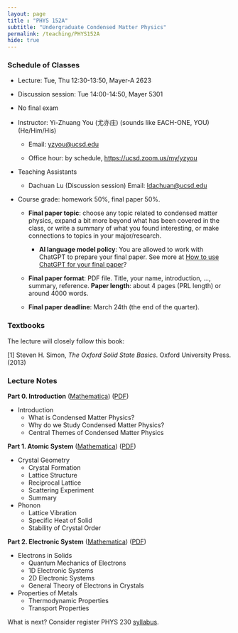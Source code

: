```yaml
---
layout: page 
title : "PHYS 152A"
subtitle: "Undergraduate Condensed Matter Physics"
permalink: /teaching/PHYS152A
hide: true
---
```


### Schedule of Classes

* Lecture: Tue, Thu 12:30-13:50, Mayer-A 2623

* Discussion session: Tue 14:00-14:50, Mayer 5301 

* No final exam

* Instructor: Yi-Zhuang You (尤亦庄) (sounds like EACH-ONE, YOU) (He/Him/His)

  * Email: <yzyou@ucsd.edu>

  * Office hour: by schedule, <https://ucsd.zoom.us/my/yzyou>

* Teaching Assistants

  * Dachuan Lu  (Discussion session) Email: <ldachuan@ucsd.edu>

* Course grade: homework 50%, final paper 50%.
  
  * **Final paper topic**: choose any topic related to condensed matter physics, expand a bit more beyond what has been covered in the class, or write a summary of what you found interesting, or make connections to topics in your major/research.

    * **AI language model policy**: You are allowed to work with ChatGPT to prepare your final paper. See more at [How to use ChatGPT for your final paper](/teaching/PHYS152A/chatGPT)?

  * **Final paper format**: PDF file. Title, your name, introduction, ..., summary, reference.  **Paper length**: about 4 pages (PRL length) or around 4000 words.

  * **Final paper deadline**: March 24th (the end of the quarter).


### Textbooks

The lecture will closely follow this book:

[1] Steven H. Simon, *The Oxford Solid State Basics*. Oxford University Press. (2013)

### Lecture Notes

**Part 0. Introduction** ([Mathematica](/teaching/PHYS152A/Introduction.nb)) ([PDF](/teaching/PHYS152A/Introduction.pdf)) 

- Introduction
  - What is Condensed Matter Physics?
  - Why do we Study Condensed Matter Physics?
  - Central Themes of Condensed Matter Physics

**Part 1. Atomic System** ([Mathematica](/teaching/PHYS152A/AtomicSystem.nb)) ([PDF](/teaching/PHYS152A/AtomicSystem.pdf)) 

- Crystal Geometry
  - Crystal Formation
  - Lattice Structure
  - Reciprocal Lattice
  - Scattering Experiment
  - Summary
- Phonon
  - Lattice Vibration
  - Specific Heat of Solid
  - Stability of Crystal Order

**Part 2. Electronic System** ([Mathematica](/teaching/PHYS152A/ElectronicSystem.nb)) ([PDF](/teaching/PHYS152A/ElectronicSystem.pdf)) 

- Electrons in Solids
  - Quantum Mechanics of Electrons
  - 1D Electronic Systems
  - 2D Electronic Systems
  - General Theory of Electrons in Crystals
- Properties of Metals
  - Thermodynamic Properties
  - Transport Properties

What is next? Consider register PHYS 230 [syllabus](/teaching/PHYS152A/Phys230syllabus_2023.pdf).

